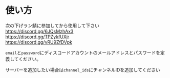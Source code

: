 # 使い方
次の下げラン鯖に参加してから使用して下さい  
https://discord.gg/6JQsMzhAx3  
https://discord.gg/TPZykfUXjr  
https://discord.gg/vRU9ZfDVpk

`email`と`password`にディスコードアカウントのメールアドレスとパスワードを定義してください。

サーバーを追加したい場合は`channel_ids`にチャンネルIDを追加してください
